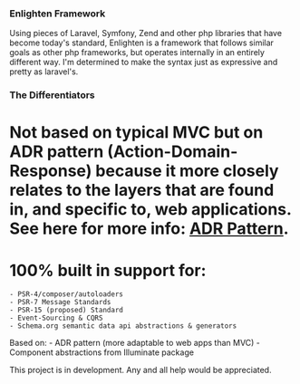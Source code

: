 ### Enlighten Framework

Using pieces of Laravel, Symfony, Zend and other php libraries that have become today's standard, Enlighten is a framework that follows similar goals as other php frameworks, but operates internally in an entirely different way. I'm determined to make the syntax just as expressive and pretty as laravel's. 

### The Differentiators 
# Not based on typical MVC but on ADR pattern (Action-Domain-Response) because it more closely relates to the layers that are found in, and specific to, web applications. See here for more info: <a href="http://pmjones.io/adr/">ADR Pattern</a>.
# 100% built in support for:
    - PSR-4/composer/autoloaders
    - PSR-7 Message Standards
    - PSR-15 (proposed) Standard
    - Event-Sourcing & CQRS
    - Schema.org semantic data api abstractions & generators 
Based on:
    - ADR pattern (more adaptable to web apps than MVC)
    - Component abstractions from Illuminate package
    

This project is in development. Any and all help would be appreciated.

